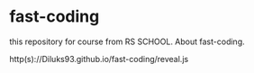 # fast-coding
this repository for course from RS SCHOOL. About fast-coding.

http(s)://Diluks93.github.io/fast-coding/reveal.js